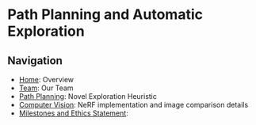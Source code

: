# Path Planning and Automatic Exploration

## Navigation

- [Home](index.md): Overview
- [Team](team.md): Our Team
- [Path Planning](path-planning.md): Novel Exploration Heuristic
- [Computer Vision](computer-vision.md): NeRF implementation and image
  comparison details
- [Milestones and Ethics Statement](milestones.md):
